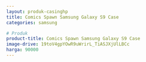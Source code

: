 ```yaml
---
layout: produk-casinghp
title: Comics Spawn Samsung Galaxy S9 Case
categories: samsung

# Produk
product-title: Comics Spawn Samsung Galaxy S9 Case
image-drive: 19toV4gpYOwR9uWrirL_TiASJXjUlLBCc
harga: 90000
---
```

